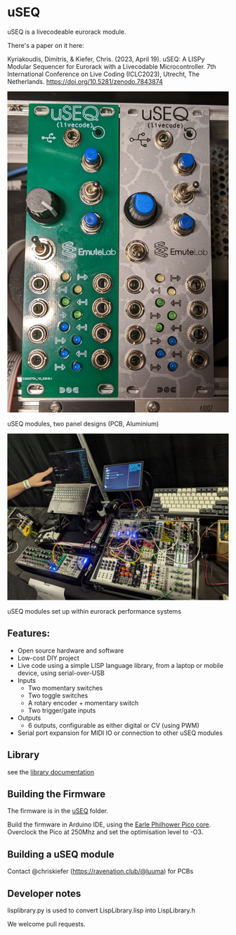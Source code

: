 # uSEQ

uSEQ is a livecodeable eurorack module.

There's a paper on it here: 

Kyriakoudis, Dimitris, & Kiefer, Chris. (2023, April 19). uSEQ: A LISPy Modular Sequencer for Eurorack with a Livecodable Microcontroller. 7th International Conference on Live Coding (ICLC2023), Utrecht, The Netherlands. https://doi.org/10.5281/zenodo.7843874

![uSEQ Modules](./docs/img/useqModules.jpg)

uSEQ modules, two panel designs (PCB, Aluminium)

![uSEQ In Use](./docs/img/useqSystem.jpg)

uSEQ modules set up within eurorack performance systems


## Features:

* Open source hardware and software
* Low-cost DIY project
* Live code using a simple LISP language library, from a laptop or mobile device, using serial-over-USB
* Inputs
  * Two momentary switches
  * Two toggle switches
  * A rotary encoder + momentary switch
  * Two trigger/gate inputs
* Outputs
  * 6 outputs, configurable as either digital or CV (using PWM)
* Serial port expansion for MIDI IO or connection to other uSEQ modules

## Library

see the [library documentation](docs/useq.md)

## Building the Firmware

The firmware is in the [uSEQ](./uSEQ/) folder.

Build the firmware in Arduino IDE, using the [Earle Philhower Pico core](https://github.com/earlephilhower/arduino-pico).  Overclock the Pico at 250Mhz and set the optimisation level to -O3.

## Building a uSEQ module

Contact @chriskiefer (https://ravenation.club/@luuma) for PCBs


## Developer notes

lisplibrary.py is used to convert LispLibrary.lisp into LispLibrary.h

We welcome pull requests.


